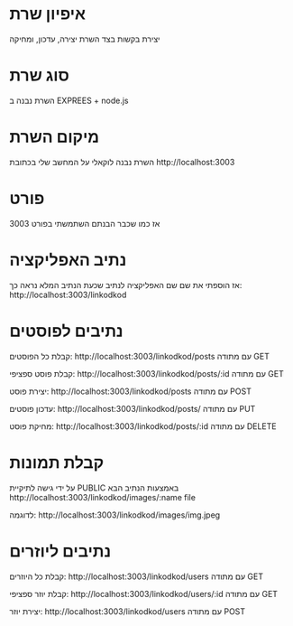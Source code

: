 # איפיון שרת

יצירת בקשות בצד השרת
יצירה, עדכון, ומחיקה 

# סוג שרת

השרת נבנה ב EXPREES + node.js

# מיקום השרת

השרת נבנה לוקאלי על המחשב שלי
בכתובת 
http://localhost:3003

# פורט 

אז כמו שכבר הבנתם השתמשתי בפורט 3003

# נתיב האפליקציה

אז הוספתי את שם שם האפליקציה לנתיב שכעת הנתיב המלא נראה כך: http://localhost:3003/linkodkod

# נתיבים לפוסטים

קבלת כל הפוסטים:
http://localhost:3003/linkodkod/posts
עם מתודה GET

קבלת פוסט ספציפי:
http://localhost:3003/linkodkod/posts/:id
עם מתודה GET

יצירת פוסט:
http://localhost:3003/linkodkod/posts
עם מתודה POST

עדכון פוסטים: 
http://localhost:3003/linkodkod/posts/
עם מתודה PUT

מחיקת פוסט: 
http://localhost:3003/linkodkod/posts/:id
עם מתודה DELETE

# קבלת תמונות

על ידי גישה לתיקיית PUBLIC 
באמצעות הנתיב הבא
http://localhost:3003/linkodkod/images/:name file

לדוגמה:
http://localhost:3003/linkodkod/images/img.jpeg

# נתיבים ליוזרים

קבלת כל היוזרים:
http://localhost:3003/linkodkod/users
עם מתודה GET

קבלת יוזר ספציפי:
http://localhost:3003/linkodkod/users/:id
עם מתודה GET

יצירת יוזר:
http://localhost:3003/linkodkod/users
עם מתודה POST